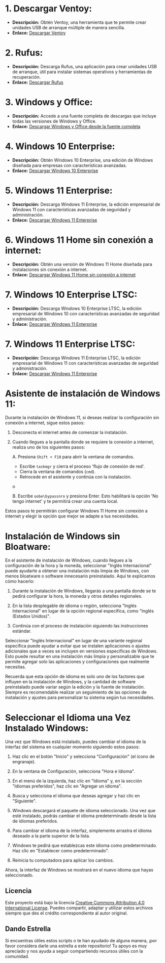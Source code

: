 # 1. **Descargar Ventoy:**
   - **Descripción:** Obtén Ventoy, una herramienta que te permite crear unidades USB de arranque múltiple de manera sencilla.
   - **Enlace:** [Descargar Ventoy](https://www.ventoy.net/en/download.html)

# 2. **Rufus:**
   - **Descripción:** Descarga Rufus, una aplicación para crear unidades USB de arranque, útil para instalar sistemas operativos y herramientas de recuperación.
   - **Enlace:** [Descargar Rufus](https://rufus.ie/)

# 3. **Windows y Office:**
   - **Descripción:** Accede a una fuente completa de descargas que incluye todas las versiones de Windows y Office.
   - **Enlace:** [Descargar Windows y Office desde la fuente completa](https://tb.rg-adguard.net/public.php)

# 4.  **Windows 10 Enterprise:**
   - **Descripción:** Obtén Windows 10 Enterprise, una edición de Windows diseñada para empresas con características avanzadas.
   - **Enlace:** [Descargar Windows 10 Enterprise](https://www.microsoft.com/en-us/evalcenter/evaluate-windows-10-enterprise)

# 5.  **Windows 11 Enterprise:**
   - **Descripción:** Descarga Windows 11 Enterprise, la edición empresarial de Windows 11 con características avanzadas de seguridad y administración.
   - **Enlace:** [Descargar Windows 11 Enterprise](https://www.microsoft.com/en-us/evalcenter/evaluate-windows-11-enterprise)

# 6.  **Windows 11 Home sin conexión a internet:**
   - **Descripción:** Obtén una versión de Windows 11 Home diseñada para instalaciones sin conexión a internet.
   - **Enlace:** [Descargar Windows 11 Home sin conexión a internet](https://www.microsoft.com/en-us/software-download/windows11)

# 7.  **Windows 10 Enterprise LTSC:**
   - **Descripción:** Descarga Windows 10 Enterprise LTSC, la edición empresarial de Windows 10 con características avanzadas de seguridad y administración.
   - **Enlace:** [Descargar Windows 11 Enterprise](https://www.microsoft.com/es-es/evalcenter/download-windows-10-enterprise)

# 7.  **Windows 11 Enterprise LTSC:**
   - **Descripción:** Descarga Windows 11 Enterprise LTSC, la edición empresarial de Windows 11 con características avanzadas de seguridad y administración.
   - **Enlace:** [Descargar Windows 11 Enterprise](https://www.microsoft.com/es-es/evalcenter/download-windows-11-enterprise)

# **Asistente de instalación de Windows 11:**

Durante la instalación de Windows 11, si deseas realizar la configuración sin conexión a internet, sigue estos pasos:

1. Desconecta el internet antes de comenzar la instalación.
2. Cuando llegues a la pantalla donde se requiere la conexión a internet, realiza uno de los siguientes pasos:

   A. Presiona `Shift + F10` para abrir la ventana de comandos.
      - Escribe `taskmgr` y cierra el proceso 'flujo de conexión de red'.
      - Cierra la ventana de comandos (`cmd`).
      - Retrocede en el asistente y continúa con la instalación.

   o

   B. Escribe `oobe\bypassnro` y presiona Enter. Esto habilitará la opción 'No tengo internet' y te permitirá crear una cuenta local.
   
Estos pasos te permitirán configurar Windows 11 Home sin conexión a internet y elegir la opción que mejor se adapte a tus necesidades.

# **Instalación de Windows sin Bloatware:**

En el asistente de instalación de Windows, cuando llegues a la configuración de la hora y la moneda, seleccionar "Inglés Internacional" puede ayudarte a obtener una instalación más limpia de Windows, con menos bloatware o software innecesario preinstalado. Aquí te explicamos cómo hacerlo:

1. Durante la instalación de Windows, llegarás a una pantalla donde se te pedirá configurar la hora, la moneda y otros detalles regionales.

2. En la lista desplegable de idioma o región, selecciona "Inglés Internacional" en lugar de la opción regional específica, como "Inglés (Estados Unidos)".

3. Continúa con el proceso de instalación siguiendo las instrucciones estándar.

Seleccionar "Inglés Internacional" en lugar de una variante regional específica puede ayudar a evitar que se instalen aplicaciones o ajustes adicionales que a veces se incluyen en versiones específicas de Windows. Esto puede resultar en una instalación más limpia y personalizable que te permite agregar solo las aplicaciones y configuraciones que realmente necesitas.

Recuerda que esta opción de idioma es solo uno de los factores que influyen en la instalación de Windows, y la cantidad de software preinstalado puede variar según la edición y la fuente de instalación. Siempre es recomendable realizar un seguimiento de las opciones de instalación y ajustes para personalizar tu sistema según tus necesidades.



# **Seleccionar el Idioma una Vez Instalado Windows:**

Una vez que Windows está instalado, puedes cambiar el idioma de la interfaz del sistema en cualquier momento siguiendo estos pasos:

1. Haz clic en el botón "Inicio" y selecciona "Configuración" (el ícono de engranaje).

2. En la ventana de Configuración, selecciona "Hora e Idioma".

3. En el menú de la izquierda, haz clic en "Idioma" y, en la sección "Idiomas preferidos", haz clic en "Agregar un idioma".

4. Busca y selecciona el idioma que deseas agregar y haz clic en "Siguiente".

5. Windows descargará el paquete de idioma seleccionado. Una vez que esté instalado, podrás cambiar el idioma predeterminado desde la lista de idiomas preferidos.

6. Para cambiar el idioma de la interfaz, simplemente arrastra el idioma deseado a la parte superior de la lista.

7. Windows te pedirá que establezcas este idioma como predeterminado. Haz clic en "Establecer como predeterminado".

8. Reinicia tu computadora para aplicar los cambios.

Ahora, la interfaz de Windows se mostrará en el nuevo idioma que hayas seleccionado.


## Licencia
Este proyecto está bajo la licencia [Creative Commons Attribution 4.0 International License](https://creativecommons.org/licenses/by/4.0/). Puedes compartir, adaptar y utilizar estos archivos siempre que des el crédito correspondiente al autor original.

## Dando Estrella
Si encuentras útiles estos scripts o te han ayudado de alguna manera, ¡por favor considera darle una estrella a este repositorio! Tu apoyo es muy apreciado y nos ayuda a seguir compartiendo recursos útiles con la comunidad.
